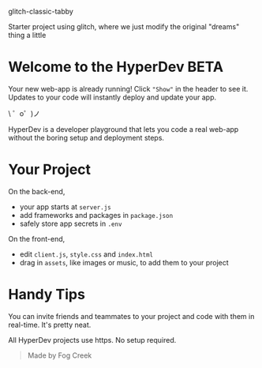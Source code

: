 glitch-classic-tabby

Starter project using glitch, where we just modify the original "dreams" thing a little

# Welcome to the HyperDev BETA

Your new web-app is already running! Click `"Show"` in the header to see it. Updates to your code will instantly deploy and update your app.

\ ゜o゜)ノ

HyperDev is a developer playground that lets you code a real web-app without the boring setup and deployment steps.

# Your Project

On the back-end,
- your app starts at `server.js`
- add frameworks and packages in `package.json`
- safely store app secrets in `.env`

On the front-end,
- edit `client.js`, `style.css` and `index.html`
- drag in `assets`, like images or music, to add them to your project


# Handy Tips

You can invite friends and teammates to your project and code with them in real-time. It's pretty neat.

All HyperDev projects use https. No setup required.

> Made by Fog Creek
